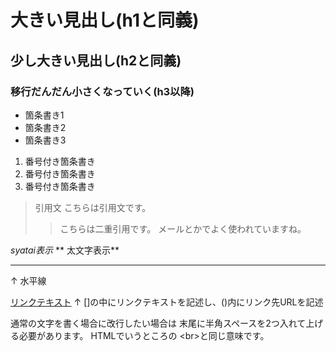 # 大きい見出し(h1と同義)
## 少し大きい見出し(h2と同義)
### 移行だんだん小さくなっていく(h3以降)

- 箇条書き1
- 箇条書き2
- 箇条書き3

1. 番号付き箇条書き
1. 番号付き箇条書き
1. 番号付き箇条書き

> 引用文
>こちらは引用文です。
>> こちらは二重引用です。
>> メールとかでよく使われていますね。

*syatai表示*
** 太文字表示**

---
↑
水平線

[リンクテキスト](https://morijyobi.ac.jp)
↑
[]の中にリンクテキストを記述し、()内にリンク先URLを記述

通常の文字を書く場合に改行したい場合は
末尾に半角スペースを2つ入れて上げる必要があります。
HTMLでいうところの \<br>と同じ意味です。
 
